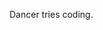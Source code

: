 Dancer tries coding.

<!---
jtewing/jtewing is a ✨ special ✨ repository because its `README.md` (this file) appears on your GitHub profile.
You can click the Preview link to take a look at your changes.
--->
